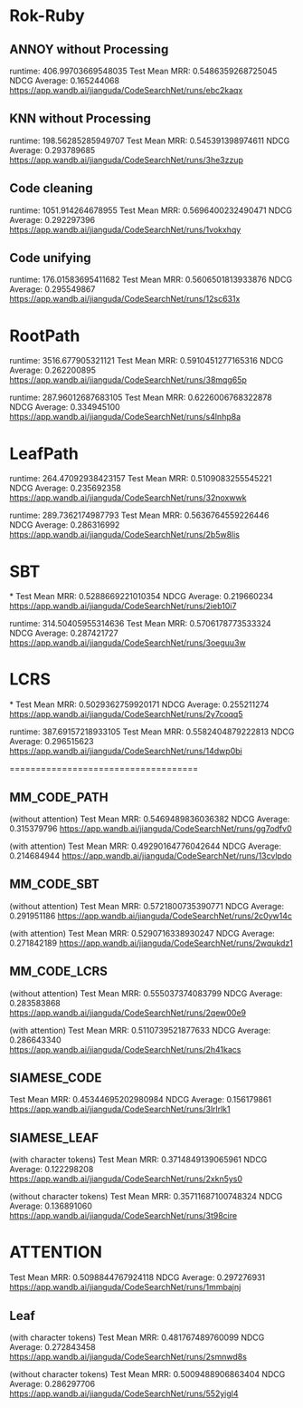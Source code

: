 # Rok-Ruby

## ANNOY without Processing

runtime: 406.99703669548035
Test Mean MRR: 0.5486359268725045
NDCG Average: 0.165244068
https://app.wandb.ai/jianguda/CodeSearchNet/runs/ebc2kaqx

## KNN without Processing

runtime: 198.56285285949707
Test Mean MRR: 0.545391398974611
NDCG Average: 0.293789685
https://app.wandb.ai/jianguda/CodeSearchNet/runs/3he3zzup

## Code cleaning

runtime: 1051.914264678955
Test Mean MRR: 0.5696400232490471
NDCG Average: 0.292297396
https://app.wandb.ai/jianguda/CodeSearchNet/runs/1vokxhqy

## Code unifying

runtime: 176.01583695411682
Test Mean MRR: 0.5606501813933876
NDCG Average: 0.295549867
https://app.wandb.ai/jianguda/CodeSearchNet/runs/12sc631x

# RootPath

runtime: 3516.677905321121
Test Mean MRR: 0.5910451277165316
NDCG Average: 0.262200895
https://app.wandb.ai/jianguda/CodeSearchNet/runs/38mqg65p

runtime: 287.96012687683105
Test Mean MRR: 0.6226006768322878
NDCG Average: 0.334945100
https://app.wandb.ai/jianguda/CodeSearchNet/runs/s4lnhp8a

# LeafPath

runtime: 264.47092938423157
Test Mean MRR: 0.5109083255545221
NDCG Average: 0.235692358
https://app.wandb.ai/jianguda/CodeSearchNet/runs/32noxwwk

runtime: 289.7362174987793
Test Mean MRR: 0.5636764559226446
NDCG Average: 0.286316992
https://app.wandb.ai/jianguda/CodeSearchNet/runs/2b5w8lis

# SBT

\*
Test Mean MRR: 0.5288669221010354
NDCG Average: 0.219660234
https://app.wandb.ai/jianguda/CodeSearchNet/runs/2ieb10i7

runtime: 314.50405955314636
Test Mean MRR: 0.5706178773533324
NDCG Average: 0.287421727
https://app.wandb.ai/jianguda/CodeSearchNet/runs/3oeguu3w

# LCRS

\*
Test Mean MRR: 0.5029362759920171
NDCG Average: 0.255211274
https://app.wandb.ai/jianguda/CodeSearchNet/runs/2y7coqq5

runtime: 387.69157218933105
Test Mean MRR: 0.5582404879222813
NDCG Average: 0.296515623
https://app.wandb.ai/jianguda/CodeSearchNet/runs/14dwp0bi

====================================

## MM_CODE_PATH

(without attention)
Test Mean MRR: 0.5469489836036382
NDCG Average: 0.315379796
https://app.wandb.ai/jianguda/CodeSearchNet/runs/gg7odfv0

(with attention)
Test Mean MRR: 0.49290164776042644
NDCG Average: 0.214684944
https://app.wandb.ai/jianguda/CodeSearchNet/runs/13cvlpdo

## MM_CODE_SBT

(without attention)
Test Mean MRR: 0.5721800735390771
NDCG Average: 0.291951186
https://app.wandb.ai/jianguda/CodeSearchNet/runs/2c0yw14c

(with attention)
Test Mean MRR: 0.5290716338930247
NDCG Average: 0.271842189
https://app.wandb.ai/jianguda/CodeSearchNet/runs/2wqukdz1

## MM_CODE_LCRS

(without attention)
Test Mean MRR: 0.555037374083799
NDCG Average: 0.283583868
https://app.wandb.ai/jianguda/CodeSearchNet/runs/2qew00e9

(with attention)
Test Mean MRR: 0.5110739521877633
NDCG Average: 0.286643340
https://app.wandb.ai/jianguda/CodeSearchNet/runs/2h41kacs

## SIAMESE_CODE

Test Mean MRR: 0.45344695202980984
NDCG Average: 0.156179861
https://app.wandb.ai/jianguda/CodeSearchNet/runs/3lrlrlk1

## SIAMESE_LEAF

(with character tokens)
Test Mean MRR: 0.3714849139065961
NDCG Average: 0.122298208
https://app.wandb.ai/jianguda/CodeSearchNet/runs/2xkn5ys0

(without character tokens)
Test Mean MRR: 0.35711687100748324
NDCG Average: 0.136891060
https://app.wandb.ai/jianguda/CodeSearchNet/runs/3t98cire

# ATTENTION

Test Mean MRR: 0.5098844767924118
NDCG Average: 0.297276931
https://app.wandb.ai/jianguda/CodeSearchNet/runs/1mmbajnj

## Leaf

(with character tokens)
Test Mean MRR: 0.481767489760099
NDCG Average: 0.272843458
https://app.wandb.ai/jianguda/CodeSearchNet/runs/2smnwd8s

(without character tokens)
Test Mean MRR: 0.5009488906863404
NDCG Average: 0.286297706
https://app.wandb.ai/jianguda/CodeSearchNet/runs/552yigl4
